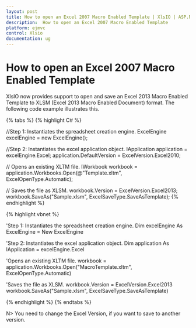 ```yaml
---
layout: post
title: How to open an Excel 2007 Macro Enabled Template | XlsIO | ASP.NET MVC | Syncfusion
description:  How to open an Excel 2007 Macro Enabled Template
platform: ejmvc
control: Xlsio
documentation: ug
---
```


# How to open an Excel 2007 Macro Enabled Template

XlsIO now provides support to open and save an Excel 2013 Macro Enabled Template to XLSM (Excel 2013 Macro Enabled Document) format. The following code example illustrates this.


{% tabs %}
{% highlight C# %}

//Step 1: Instantiates the spreadsheet creation engine.
ExcelEngine excelEngine = new ExcelEngine();

//Step 2: Instantiates the excel application object.
IApplication application = excelEngine.Excel;
application.DefaultVersion = ExcelVersion.Excel2010;
 
// Opens an existing XLTM file.
IWorkbook workbook = application.Workbooks.Open(@"Template.xltm", ExcelOpenType.Automatic);
 
// Saves the file as XLSM.
workbook.Version = ExcelVersion.Excel2013;
workbook.SaveAs("Sample.xlsm", ExcelSaveType.SaveAsTemplate);
 {% endhighlight %}    


{% highlight vbnet %}

'Step 1: Instantiates the spreadsheet creation engine.
Dim excelEngine As ExcelEngine = New ExcelEngine
 
'Step 2: Instantiates the excel application object.
Dim application As IApplication = excelEngine.Excel
 
'Opens an existing XLTM file.
workbook = application.Workbooks.Open("MacroTemplate.xltm", ExcelOpenType.Automatic)
 
'Saves the file as XLSM.
workbook.Version = ExcelVersion.Excel2013
workbook.SaveAs("Sample.xlsm", ExcelSaveType.SaveAsTemplate)

 
{% endhighlight %}
{% endtabs %}


N> You need to change the Excel Version, if you want to save to another version.